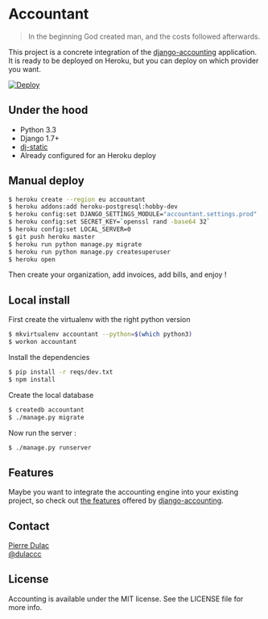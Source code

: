 # Accountant

> In the beginning God created man, and the costs followed afterwards.

This project is a concrete integration of the [django-accounting](https://github.com/dulaccc/django-accounting) application.
It is ready to be deployed on Heroku, but you can deploy on which provider you want.

[![Deploy](https://www.herokucdn.com/deploy/button.png)](https://heroku.com/deploy?template=https://github.com/dulaccc/Accountant)


## Under the hood

- Python 3.3
- Django 1.7+
- [dj-static](https://github.com/kennethreitz/dj-static)
- Already configured for an Heroku deploy


## Manual deploy

```sh
$ heroku create --region eu accountant
$ heroku addons:add heroku-postgresql:hobby-dev
$ heroku config:set DJANGO_SETTINGS_MODULE="accountant.settings.prod"
$ heroku config:set SECRET_KEY=`openssl rand -base64 32`
$ heroku config:set LOCAL_SERVER=0
$ git push heroku master
$ heroku run python manage.py migrate
$ heroku run python manage.py createsuperuser
$ heroku open
```

Then create your organization, add invoices, add bills, and enjoy !


## Local install

First create the virtualenv with the right python version

```sh
$ mkvirtualenv accountant --python=$(which python3)
$ workon accountant
```

Install the dependencies

```sh
$ pip install -r reqs/dev.txt
$ npm install
```

Create the local database

```sh
$ createdb accountant
$ ./manage.py migrate
```

Now run the server :

```sh
$ ./manage.py runserver
```


## Features

Maybe you want to integrate the accounting engine into your existing project, so check out [the features](https://github.com/dulaccc/django-accounting#features) offered by [django-accounting](https://github.com/dulaccc/django-accounting).


## Contact

[Pierre Dulac](http://github.com/dulaccc)  
[@dulaccc](https://twitter.com/dulaccc)

## License
Accounting is available under the MIT license. See the LICENSE file for more info.

